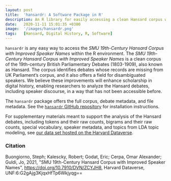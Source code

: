 ```yaml
---
layout: post
title:  'hansardr: A Software Package in R'
description: An R library for easily accessing a clean Hansard corpus with disambiguated speakers. 
date:   2020-11-11 15:01:35 +0300
image:  '/images/hansardr.png'
tags:   [Hansard, Digital History, R, Software]
---
```


`hansardr` is any easy way to access the _SMU 19th-Century Hansard Corpus with Improved Speaker Names_ within the R environment. The _SMU 19th-Century Hansard Corpus with Improved Speaker Names_ is a clean corpus of the 19th-century British Parliamentary Debates (1803-1909), also known as Hansard. The corpus identifies debates whose records are missing from UK Parliament’s corpus, and it also offers a field for disambiguated speakers. We believe these improvements will enhance scholarship in digital history, enabling researchers to analyze the Hansard debates, including speaker discourse, in a way that has not been accessible before. 

The `hansardr` package offers the full corpus, debate metadata, and file metadata. See the [`hansardr` GitHub repository](https://github.com/stephbuon/hansardr) for installation instructions.

For supplementary materials meant to support the analysis of the Hansard debates, including tokens and their raw counts, bigrams and their raw counts, special vocabulary, speaker metadata, and topics from LDA topic modeling, see [our data set hosted on the Harvard Dataverse](https://dataverse.harvard.edu/dataset.xhtml?persistentId=doi:10.7910/DVN/ZCYJH8). 

### Citation

Buongiorno, Steph; Kalescky, Robert; Godat, Eric; Cerpa, Omar Alexander; Guldi, Jo, 2021, "SMU 
  19th-Century Hansard Corpus with Improved Speaker Names", 
  https://doi.org/10.7910/DVN/ZCYJH8, Harvard Dataverse, 
  UNF:6:G2gAjg3KjqxHfTp6Wkjyqg== 